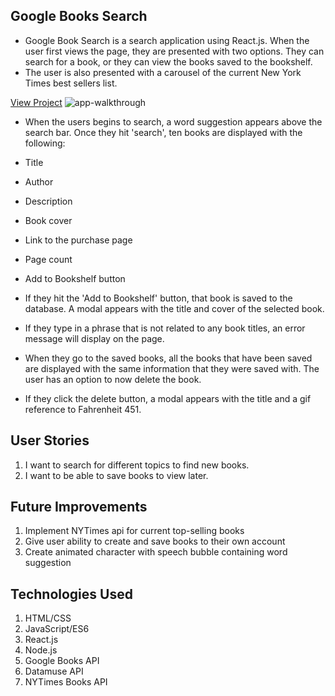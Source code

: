 ## Google Books Search
* Google Book Search is a search application using React.js.  When the user first views the page, they are presented with two options.  They can search for a book, or they can view the books saved to the bookshelf.
* The user is also presented with a carousel of the current New York Times best sellers list.

[View Project](https://google-books-search-cb.herokuapp.com)
![app-walkthrough](Walkthrough/google-books3.gif)

* When the users begins to search, a word suggestion appears above the search bar.  Once they hit 'search', ten books are displayed with the following:

* Title
* Author
* Description
* Book cover
* Link to the purchase page
* Page count
* Add to Bookshelf button

* If they hit the 'Add to Bookshelf' button, that book is saved to the database.  A modal appears with the title and cover of the selected book.
* If they type in a phrase that is not related to any book titles, an error message will display on the page.

* When they go to the saved books, all the books that have been saved are displayed with the same information that they were saved with.  The user has an option to now delete the book.
* If they click the delete button, a modal appears with the title and a gif reference to Fahrenheit 451.

## User Stories
1) I want to search for different topics to find new books.
2) I want to be able to save books to view later.

## Future Improvements
1) Implement NYTimes api for current top-selling books
2) Give user ability to create and save books to their own account
3) Create animated character with speech bubble containing word suggestion

## Technologies Used
1) HTML/CSS
2) JavaScript/ES6
3) React.js
4) Node.js
5) Google Books API
6) Datamuse API 
7) NYTimes Books API